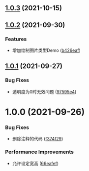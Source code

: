 ## [1.0.3](https://github.com/wangqh/json2canvas/compare/1.0.2...1.0.3) (2021-10-15)



## [1.0.2](https://github.com/wangqh/json2canvas/compare/1.0.1...1.0.2) (2021-09-30)


### Features

* 增加绘制图片类型Demo ([b426eaf](https://github.com/wangqh/json2canvas/commit/b426eafaddfeca15fc14a2bf9661a6f876cb399b))



## [1.0.1](https://github.com/wangqh/json2canvas/compare/1.0.0...1.0.1) (2021-09-27)


### Bug Fixes

* 透明度为0时无效问题 ([97595e4](https://github.com/wangqh/json2canvas/commit/97595e40be3754628d90f45541bbb72286e99041))



# 1.0.0 (2021-09-26)


### Bug Fixes

* 删除注释的代码 ([f374f29](https://github.com/wangqh/json2canvas/commit/f374f2971a93be461f1a668a7949754d5c6b381c))


### Performance Improvements

* 允许设定宽高 ([66eafef](https://github.com/wangqh/json2canvas/commit/66eafefe7ee0d53526c63b2019f1f6537542b474))



